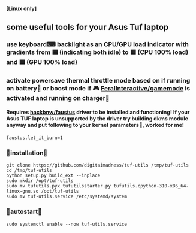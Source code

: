 #### [Linux only]
## some useful tools for your Asus Tuf laptop

### use keyboard⌨ backlight as an CPU/GPU load indicator with gradients from 🟦 (indicating both idle) to 🟥 (CPU 100% load) and 🟩 (GPU 100% load)

### activate powersave thermal throttle mode based on if running on battery🔋 or boost mode if 🎮 [FeralInteractive/gamemode](https://github.com/FeralInteractive/gamemode) is activated and running on charger🔌

#### Requires [hackbnw/faustus](https://github.com/hackbnw/faustus) driver to be installed and functioning! If your Asus TUF laptop is unsupported by the driver try building dkms module anyway and put following to your kernel parameters🫠, worked for me!
```
faustus.let_it_burn=1
```

### 🔨installation🔧
```
git clone https://github.com/digitaimadness/tuf-utils /tmp/tuf-utils
cd /tmp/tuf-utils  
python setup.py build_ext --inplace
sudo mkdir /opt/tuf-utils
sudo mv tufutils.pyx tufutilsstarter.py tufutils.cpython-310-x86_64-linux-gnu.so /opt/tuf-utils
sudo mv tuf-utils.service /etc/systemd/system
```

### 🌄autostart🌄
```
sudo systemctl enable --now tuf-utils.service  
```
